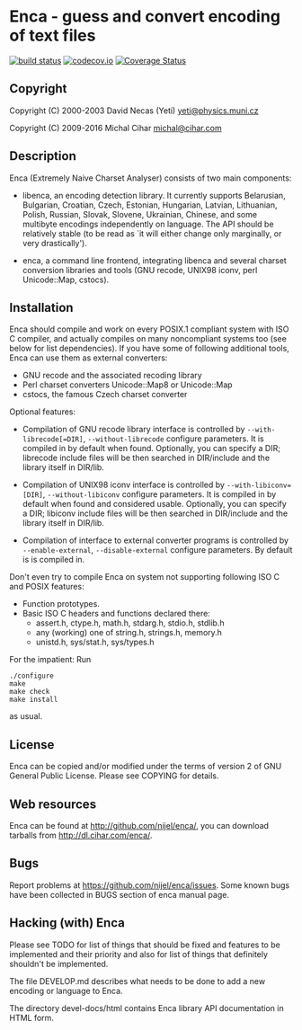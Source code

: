 # Enca - guess and convert encoding of text files

[![build status](https://secure.travis-ci.org/nijel/enca.png)](https://travis-ci.org/nijel/enca)
[![codecov.io](https://codecov.io/github/nijel/enca/coverage.svg?branch=master)](https://codecov.io/github/nijel/enca?branch=master)
[![Coverage Status](https://coveralls.io/repos/nijel/enca/badge.png?branch=master)](https://coveralls.io/r/nijel/enca?branch=master)

## Copyright 

Copyright (C) 2000-2003 David Necas (Yeti) <yeti@physics.muni.cz>

Copyright (C) 2009-2016 Michal Cihar <michal@cihar.com>

## Description

Enca (Extremely Naive Charset Analyser) consists of two main components:

  * libenca, an encoding detection library.  It currently supports
    Belarusian, Bulgarian, Croatian, Czech, Estonian, Hungarian, Latvian,
    Lithuanian, Polish, Russian, Slovak, Slovene, Ukrainian, Chinese, and
    some multibyte encodings independently on language.  The API should be
    relatively stable (to be read as `it will either change only
    marginally, or very drastically').

  * enca, a command line frontend, integrating libenca and several
    charset conversion libraries and tools (GNU recode, UNIX98 iconv,
    perl Unicode::Map, cstocs).


## Installation

Enca should compile and work on every POSIX.1 compliant system with ISO C
compiler, and actually compiles on many noncompliant systems too (see below
for list dependencies).  If you have some of following additional tools,
Enca can use them as external converters:

* GNU recode and the associated recoding library
* Perl charset converters Unicode::Map8 or Unicode::Map
* cstocs, the famous Czech charset converter

Optional features:

* Compilation of GNU recode library interface is controlled by
  `--with-librecode[=DIR]`, `--without-librecode`
  configure parameters.  It is compiled in by default when found.
  Optionally, you can specify a DIR; librecode include files will be
  then searched in DIR/include and the library itself in DIR/lib.

* Compilation of UNIX98 iconv interface is controlled by
  `--with-libiconv=[DIR]`, `--without-libiconv`
  configure parameters.  It is compiled in by default when found
  and considered usable.  Optionally, you can specify a DIR; libiconv
  include files will be then searched in DIR/include and the library
  itself in DIR/lib.

* Compilation of interface to external converter programs is controlled by
  `--enable-external`, `--disable-external`
  configure parameters.  By default is is compiled in.

Don't even try to compile Enca on system not supporting following ISO C and
POSIX features:
* Function prototypes.
* Basic ISO C headers and functions declared there:
  - assert.h, ctype.h, math.h, stdarg.h, stdio.h, stdlib.h
  - any (working) one of string.h, strings.h, memory.h
  - unistd.h, sys/stat.h, sys/types.h

For the impatient: Run

    ./configure
    make
    make check
    make install

as usual.


## License

Enca can be copied and/or modified under the terms of version 2 of
GNU General Public License.  Please see COPYING for details.


## Web resources

Enca can be found at http://github.com/nijel/enca/, you can download 
tarballs from http://dl.cihar.com/enca/.


## Bugs

Report problems at <https://github.com/nijel/enca/issues>. Some known bugs have
been collected in BUGS section of enca manual page.


## Hacking (with) Enca

Please see TODO for list of things that should be fixed and features to
be implemented and their priority and also for list of things that
definitely shouldn't be implemented.

The file DEVELOP.md describes what needs to be done to add a new
encoding or language to Enca.

The directory devel-docs/html contains Enca library API documentation in
HTML form.
